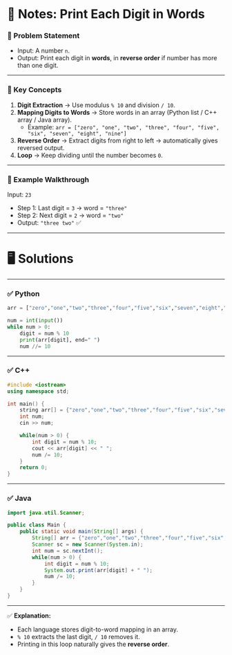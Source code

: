 # 📘 Notes: Print Each Digit in Words

### 🔹 Problem Statement

- Input: A number `n`.
- Output: Print each digit in **words**, in **reverse order** if number has more than one digit.

---

### 🔹 Key Concepts

1. **Digit Extraction** → Use modulus `% 10` and division `/ 10`.
2. **Mapping Digits to Words** → Store words in an array (Python list / C++ array / Java array).
    - Example: `arr = ["zero", "one", "two", "three", "four", "five", "six", "seven", "eight", "nine"]`
3. **Reverse Order** → Extract digits from right to left → automatically gives reversed output.
4. **Loop** → Keep dividing until the number becomes `0`.

---

### 🔹 Example Walkthrough

Input: `23`

- Step 1: Last digit = `3` → word = `"three"`
- Step 2: Next digit = `2` → word = `"two"`
- Output: `"three two"` ✅

---

# 🖥 Solutions

---

### ✅ Python

```python
arr = ["zero","one","two","three","four","five","six","seven","eight","nine"]

num = int(input())
while num > 0:
    digit = num % 10
    print(arr[digit], end=" ")
    num //= 10

```

---

### ✅ C++

```cpp
#include <iostream>
using namespace std;

int main() {
    string arr[] = {"zero","one","two","three","four","five","six","seven","eight","nine"};
    int num;
    cin >> num;

    while(num > 0) {
        int digit = num % 10;
        cout << arr[digit] << " ";
        num /= 10;
    }
    return 0;
}

```

---

### ✅ Java

```java
import java.util.Scanner;

public class Main {
    public static void main(String[] args) {
        String[] arr = {"zero","one","two","three","four","five","six","seven","eight","nine"};
        Scanner sc = new Scanner(System.in);
        int num = sc.nextInt();
        while(num > 0) {
            int digit = num % 10;
            System.out.print(arr[digit] + " ");
            num /= 10;
        }
    }
}

```

---

✅ **Explanation:**

- Each language stores digit-to-word mapping in an array.
- `% 10` extracts the last digit, `/ 10` removes it.
- Printing in this loop naturally gives the **reverse order**.